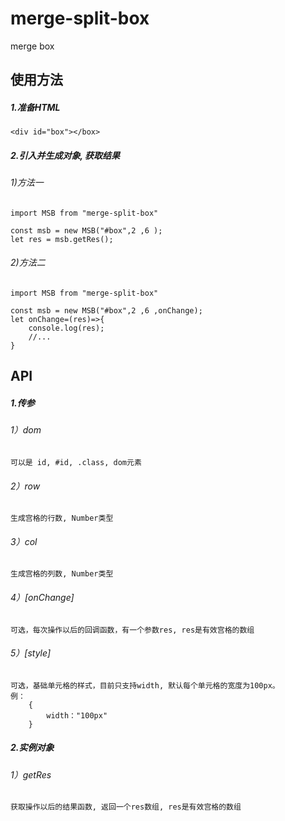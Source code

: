 # merge-split-box
merge box

## 使用方法

##### 1.准备HTML
```
<div id="box"></box>
```

##### 2.引入并生成对象, 获取结果

###### 1)方法一
```ecmascript 6
import MSB from "merge-split-box"

const msb = new MSB("#box",2 ,6 );
let res = msb.getRes();
```

###### 2)方法二
```ecmascript 6
import MSB from "merge-split-box"

const msb = new MSB("#box",2 ,6 ,onChange);
let onChange=(res)=>{
    console.log(res);
    //...
}
```

## API

##### 1.传参

###### 1）dom
```
可以是 id, #id, .class, dom元素
```

###### 2）row
```
生成宫格的行数, Number类型
```

###### 3）col
```
生成宫格的列数, Number类型
```

###### 4）[onChange]
```
可选，每次操作以后的回调函数，有一个参数res, res是有效宫格的数组
```
###### 5）[style]
```
可选，基础单元格的样式，目前只支持width, 默认每个单元格的宽度为100px。
例：
    {
        width："100px"
    }
```

##### 2.实例对象

###### 1）getRes
```
获取操作以后的结果函数, 返回一个res数组, res是有效宫格的数组
```











